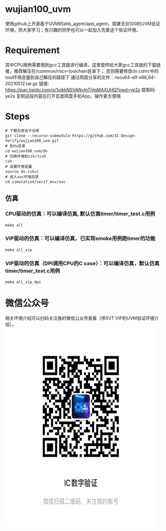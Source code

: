# wujian100_uvm
使用github上开源基于UVM的ahb_agent/apb_agent，搭建无剑100的UVM验证环境，供大家学习；有兴趣的同学也可以一起加入完善这个验证环境。

# Requirement
其中CPU用例需要用到gcc工具链进行编译，这里提供给大家gcc工具链的下载链接，推荐解压在/common/riscv-toolchain目录下；
否则需要修改dv.cshrc中的tool环境变量到自己解压的路径下
通过网盘分享的文件：riscv64-elf-x86_64-20210512.tar.gz
链接: https://pan.baidu.com/s/1vikbNSVANvInTjVqMAXUHQ?pwd=ye2s 提取码: ye2s 复制这段内容后打开百度网盘手机App，操作更方便哦 

# Steps
	# 下载仓库及子仓库
	git clone --recurse-submodule https://github.com/IC-Design-Verify/wujian100_uvm.git
	# 到dv目录
	cd wujian100_uvm/dv
	# 切换环境到csh/tcsh
	csh
	# 设置环境变量
	source dv.cshrc
	# 进入soc环境目录
	cd simulation/verif_env/soc
## 仿真
### CPU驱动的仿真：可以编译仿真, 默认仿真timer/timer_test.c用例
	make all
### VIP驱动的仿真：可以编译仿真，已实现smoke用例跑timer的功能
	make all_vip
### VIP驱动的仿真（DPI调用CPU的C case）：可以编译仿真，默认仿真timer/timer_test.c用例
	make all_vip_dpi

# 微信公众号
相关环境介绍可以扫码关注我的微信公众号查看（带SVT VIP的UVM验证环境介绍）。
<img src="https://github.com/IC-Design-Verify/wujian100_uvm/blob/main/images/wxgzh.jpg" width="485" height="640" alt="wxgzh" align=center/>
